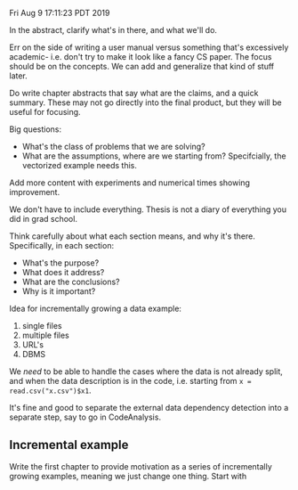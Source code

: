 Fri Aug  9 17:11:23 PDT 2019

In the abstract, clarify what's in there, and what we'll do.

Err on the side of writing a user manual versus something that's excessively academic- i.e. don't try to make it look like a fancy CS paper.
The focus should be on the concepts.
We can add and generalize that kind of stuff later.

Do write chapter abstracts that say what are the claims, and a quick summary.
These may not go directly into the final product, but they will be useful for focusing.

Big questions:

- What's the class of problems that we are solving?
- What are the assumptions, where are we starting from?
    Specifcially, the vectorized example needs this.

Add more content with experiments and numerical times showing improvement.

We don't have to include everything.
Thesis is not a diary of everything you did in grad school.

Think carefully about what each section means, and why it's there.
Specifically, in each section:

- What's the purpose?
- What does it address?
- What are the conclusions?
- Why is it important?

Idea for incrementally growing a data example:

1. single files
2. multiple files
3. URL's
4. DBMS

We _need_ to be able to handle the cases where the data is not already split, and when the data description is in the code, i.e. starting from `x = read.csv("x.csv")$x1`.

It's fine and good to separate the external data dependency detection into a separate step, say to go in CodeAnalysis.


## Incremental example

Write the first chapter to provide motivation as a series of incrementally growing examples, meaning we just change one thing.
Start with 
